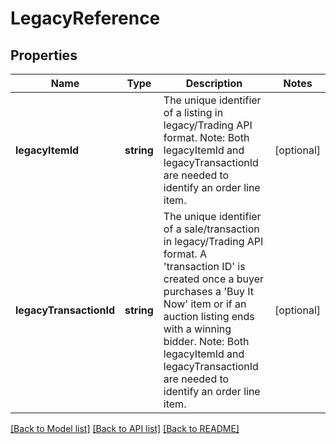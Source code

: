 # LegacyReference

## Properties
Name | Type | Description | Notes
------------ | ------------- | ------------- | -------------
**legacyItemId** | **string** | The unique identifier of a listing in legacy/Trading API format. Note: Both legacyItemId and legacyTransactionId are needed to identify an order line item. | [optional] 
**legacyTransactionId** | **string** | The unique identifier of a sale/transaction in legacy/Trading API format. A &#39;transaction ID&#39; is created once a buyer purchases a &#39;Buy It Now&#39; item or if an auction listing ends with a winning bidder. Note: Both legacyItemId and legacyTransactionId are needed to identify an order line item. | [optional] 

[[Back to Model list]](../README.md#documentation-for-models) [[Back to API list]](../README.md#documentation-for-api-endpoints) [[Back to README]](../README.md)


